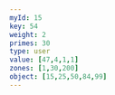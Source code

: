 ```yaml
---
myId: 15
key: 54
weight: 2
primes: 30
type: user
value: [47,4,1,1]
zones: [1,30,200]
object: [15,25,50,84,99]
---
```


